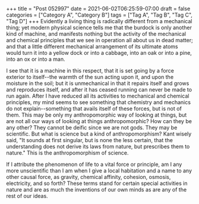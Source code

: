 +++
title = "Post 052997"
date = 2021-06-02T06:25:59-07:00
draft = false
categories = ["Category A", "Category B"]
tags = ["Tag A", "Tag B", "Tag C", "Tag D"]
+++
Evidently a living thing is radically different from a mechanical thing; yet modern physical science tells me that the burdock is only another kind of machine, and manifests nothing but the activity of the mechanical and chemical principles that we see in operation all about us in dead matter; and that a little different mechanical arrangement of its ultimate atoms would turn it into a yellow dock or into a cabbage, into an oak or into a pine, into an ox or into a man.

I see that it is a machine in this respect, that it is set going by a force exterior to itself--the warmth of the sun acting upon it, and upon the moisture in the soil; but it is unmechanical in that it repairs itself and grows and reproduces itself, and after it has ceased running can never be made to run again. After I have reduced all its activities to mechanical and chemical principles, my mind seems to see something that chemistry and mechanics do not explain--something that avails itself of these forces, but is not of them. This may be only my anthropomorphic way of looking at things, but are not all our ways of looking at things anthropomorphic? How can they be any other? They cannot be deific since we are not gods. They may be scientific. But what is science but a kind of anthropomorphism? Kant wisely said, "It sounds at first singular, but is none the less certain, that the understanding does not derive its laws from nature, but prescribes them to nature." This is the anthropomorphism of science.

If I attribute the phenomenon of life to a vital force or principle, am I any more unscientific than I am when I give a local habitation and a name to any other causal force, as gravity, chemical affinity, cohesion, osmosis, electricity, and so forth? These terms stand for certain special activities in nature and are as much the inventions of our own minds as are any of the rest of our ideas.
